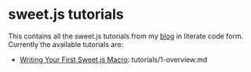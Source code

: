 
# sweet.js tutorials

This contains all the sweet.js tutorials from my
[blog](http://jlongster.com) in literate code form. Currently the
available tutorials are:

* [Writing Your First Sweet.js Macro](http://jlongster.com/Writing-Your-First-Sweet.js-Macro): tutorials/1-overview.md